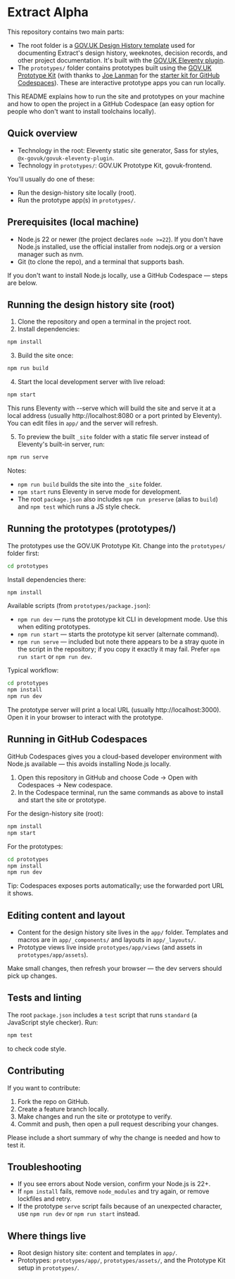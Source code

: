 # Extract Alpha

This repository contains two main parts:

- The root folder is a [GOV.UK Design History template](https://x-govuk.github.io/govuk-design-history/) used for documenting Extract's design history, weeknotes, decision records, and other project documentation. It's built with the [GOV.UK Eleventy plugin](https://x-govuk.github.io/govuk-eleventy-plugin/).
- The `prototypes/` folder contains prototypes built using the [GOV.UK Prototype Kit](https://x-govuk.github.io/govuk-eleventy-plugin/) (with thanks to [Joe Lanman](https://github.com/joelanman) for the [starter kit for GitHub Codespaces](https://github.com/joelanman/govuk-prototype-kit-prototype)). These are interactive prototype apps you can run locally.

This README explains how to run the site and prototypes on your machine and how to open the project in a GitHub Codespace (an easy option for people who don't want to install toolchains locally).

## Quick overview

- Technology in the root: Eleventy static site generator, Sass for styles, `@x-govuk/govuk-eleventy-plugin`.
- Technology in `prototypes/`: GOV.UK Prototype Kit, govuk-frontend.

You'll usually do one of these:

- Run the design-history site locally (root).
- Run the prototype app(s) in `prototypes/`.

## Prerequisites (local machine)

- Node.js 22 or newer (the project declares `node >=22`). If you don't have Node.js installed, use the official installer from nodejs.org or a version manager such as nvm.
- Git (to clone the repo), and a terminal that supports bash.

If you don't want to install Node.js locally, use a GitHub Codespace — steps are below.

## Running the design history site (root)

1. Clone the repository and open a terminal in the project root.
2. Install dependencies:

```bash
npm install
```

3. Build the site once:

```bash
npm run build
```

4. Start the local development server with live reload:

```bash
npm start
```

This runs Eleventy with --serve which will build the site and serve it at a local address (usually http://localhost:8080 or a port printed by Eleventy). You can edit files in `app/` and the server will refresh.

5. To preview the built `_site` folder with a static file server instead of Eleventy's built-in server, run:

```bash
npm run serve
```

Notes:

- `npm run build` builds the site into the `_site` folder.
- `npm start` runs Eleventy in serve mode for development.
- The root `package.json` also includes `npm run preserve` (alias to `build`) and `npm test` which runs a JS style check.

## Running the prototypes (prototypes/)

The prototypes use the GOV.UK Prototype Kit. Change into the `prototypes/` folder first:

```bash
cd prototypes
```

Install dependencies there:

```bash
npm install
```

Available scripts (from `prototypes/package.json`):

- `npm run dev` — runs the prototype kit CLI in development mode. Use this when editing prototypes.
- `npm run start` — starts the prototype kit server (alternate command).
- `npm run serve` — included but note there appears to be a stray quote in the script in the repository; if you copy it exactly it may fail. Prefer `npm run start` or `npm run dev`.

Typical workflow:

```bash
cd prototypes
npm install
npm run dev
```

The prototype server will print a local URL (usually http://localhost:3000). Open it in your browser to interact with the prototype.

## Running in GitHub Codespaces

GitHub Codespaces gives you a cloud-based developer environment with Node.js available — this avoids installing Node.js locally.

1. Open this repository in GitHub and choose Code → Open with Codespaces → New codespace.
2. In the Codespace terminal, run the same commands as above to install and start the site or prototype.

For the design-history site (root):

```bash
npm install
npm start
```

For the prototypes:

```bash
cd prototypes
npm install
npm run dev
```

Tip: Codespaces exposes ports automatically; use the forwarded port URL it shows.

## Editing content and layout

- Content for the design history site lives in the `app/` folder. Templates and macros are in `app/_components/` and layouts in `app/_layouts/`.
- Prototype views live inside `prototypes/app/views` (and assets in `prototypes/app/assets`).

Make small changes, then refresh your browser — the dev servers should pick up changes.

## Tests and linting

The root `package.json` includes a `test` script that runs `standard` (a JavaScript style checker). Run:

```bash
npm test
```

to check code style.

## Contributing

If you want to contribute:

1. Fork the repo on GitHub.
2. Create a feature branch locally.
3. Make changes and run the site or prototype to verify.
4. Commit and push, then open a pull request describing your changes.

Please include a short summary of why the change is needed and how to test it.

## Troubleshooting

- If you see errors about Node version, confirm your Node.js is 22+.
- If `npm install` fails, remove `node_modules` and try again, or remove lockfiles and retry.
- If the prototype `serve` script fails because of an unexpected character, use `npm run dev` or `npm run start` instead.

## Where things live

- Root design history site: content and templates in `app/`.
- Prototypes: `prototypes/app/`, `prototypes/assets/`, and the Prototype Kit setup in `prototypes/`.

